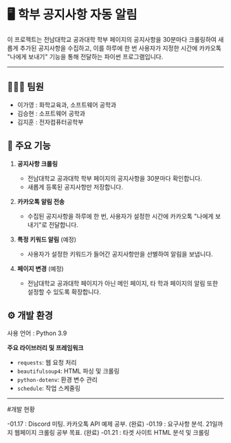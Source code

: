# 🖥️ 학부 공지사항 자동 알림  

이 프로젝트는 전남대학교 공과대학 학부 페이지의 공지사항을 30분마다 크롤링하여 새롭게 추가된 공지사항을 수집하고, 이를 하루에 한 번 사용자가 지정한 시간에 카카오톡 "나에게 보내기" 기능을 통해 전달하는 파이썬 프로그램입니다.

---

## 🧑‍🤝‍🧑 팀원

- 이가영 : 화학교육과, 소프트웨어 공학과
- 김승현 : 소프트웨어 공학과
- 김지훈 : 전자컴퓨터공학부

## 📌 주요 기능
1. **공지사항 크롤링**  
   - 전남대학교 공과대학 학부 페이지의 공지사항을 30분마다 확인합니다.  
   - 새롭게 등록된 공지사항만 저장합니다.  

2. **카카오톡 알림 전송**  
   - 수집된 공지사항을 하루에 한 번, 사용자가 설정한 시간에 카카오톡 "나에게 보내기"로 전달합니다.  

3. **특정 키워드 알림** (예정)
   - 사용자가 설정한 키워드가 들어간 공지사항만을 선별하여 알림을 보냅니다.
  
4. **페이지 변경** (예정)
   - 전남대학교 공과대학 페이지가 아닌 메인 페이지, 타 학과 페이지의 알림 또한 설정할 수 있도록 확장합니다.

## ⚙️ 개발 환경 
사용 언어 : Python 3.9

**주요 라이브러리 및 프레임워크**
- `requests`: 웹 요청 처리  
- `beautifulsoup4`: HTML 파싱 및 크롤링  
- `python-dotenv`: 환경 변수 관리  
- `schedule`: 작업 스케줄링

---

#개발 현황

-01.17 : Discord 미팅. 카카오톡 API 예제 공부. (완료)
-01.19 : 요구사항 분석. 21일까지 웹페이지 크롤링 공부 목표. (완료)
-01.21 : 타겟 사이트 HTML 분석 및 크롤링
